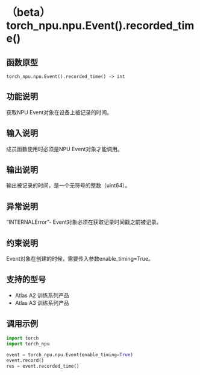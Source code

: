 # （beta）torch_npu.npu.Event().recorded_time()

## 函数原型

```
torch_npu.npu.Event().recorded_time() -> int
```

## 功能说明

获取NPU Event对象在设备上被记录的时间。

## 输入说明

成员函数使用时必须是NPU Event对象才能调用。

## 输出说明

输出被记录的时间，是一个无符号的整数（uint64）。

## 异常说明

“INTERNALError”- Event对象必须在获取记录时间戳之前被记录。

## 约束说明

Event对象在创建的时候，需要传入参数enable_timing=True。

## 支持的型号

- <term>Atlas A2 训练系列产品</term>
- <term>Atlas A3 训练系列产品</term>

## 调用示例

```python
import torch
import torch_npu
 
event = torch_npu.npu.Event(enable_timing=True)
event.record()
res = event.recorded_time()
```

